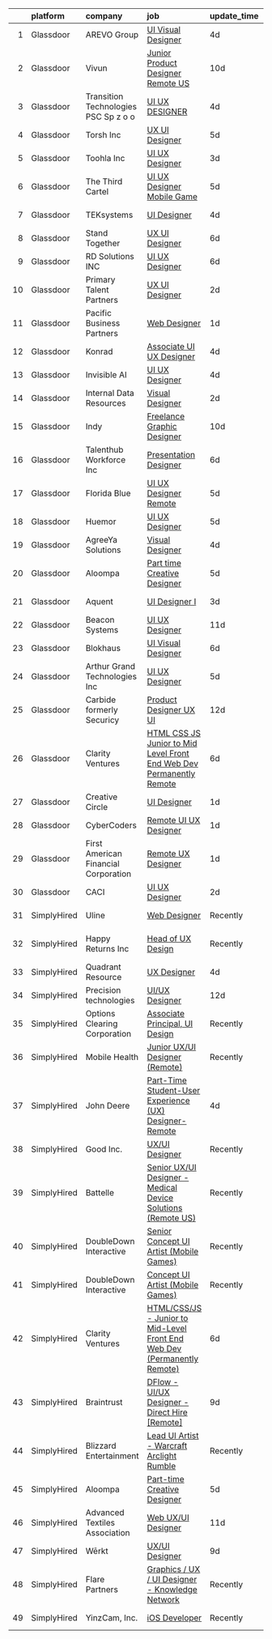 

|    | platform    | company                                | job                                                                                                                                                                                                                                                                                                                                                                                                                                                                                                                                                                                                                                                                                                                                                                                                                                                                                                                                                                                                                                                                                                                                                                                                                                                                                                                                                                                            | update_time   | location             |
|---:|:------------|:---------------------------------------|:-----------------------------------------------------------------------------------------------------------------------------------------------------------------------------------------------------------------------------------------------------------------------------------------------------------------------------------------------------------------------------------------------------------------------------------------------------------------------------------------------------------------------------------------------------------------------------------------------------------------------------------------------------------------------------------------------------------------------------------------------------------------------------------------------------------------------------------------------------------------------------------------------------------------------------------------------------------------------------------------------------------------------------------------------------------------------------------------------------------------------------------------------------------------------------------------------------------------------------------------------------------------------------------------------------------------------------------------------------------------------------------------------|:--------------|:---------------------|
|  1 | Glassdoor   | AREVO Group                            | [UI Visual Designer](https://www.glassdoor.com/partner/jobListing.htm?pos=105&ao=1110586&s=58&guid=0000018354a88625957d5f57cf2d7e6e&src=GD_JOB_AD&t=SR&vt=w&ea=1&cs=1_379d02c6&cb=1663572674444&jobListingId=1008139782334&cpc=3BA4CE39D5B5DEF5&jrtk=3-0-1gdaah1i9k633801-1gdaah1itg2ds800-09cb5fbe91300c7e--6NYlbfkN0BCLW45RZuRc772PykXY_iXs7CHdsEvuP3whbuRYvlLzUPBgski3_CRPHCklom68OsOg44Yj3MDtF75NEExsJSqVGvHT9UJ3TsYQpGqoA--RGO67Dbf5as1BcATX9IQbrsfAbGz9pAsupXmp9GdshoA5iLPOWqjSwjItMdoRnjNWhjRVdnRKu356wxDDya7Tr1f1iFT1vYuzb8jaL50SPh8hYuZuwUMcTKJzXB25DQ8nPqNl1GtJr08h-XekKVRtCA7smVPhkTKUEFlbPkipbgRsiBshoxvWeRrPF9PZ5pWhpZCqQnG8N05V_BOPQLkT4sr5ccIAw7ALAp2b41u1sLF3-EPcSD5KmgUSQtk-vlOOT2LVLIHfcGQT_mh-ae6dR6Ini7NE5p8YNfX8vu5X8YyKOaeD9cmdPUtTJXvHV_xQF-JocjW-IoEwDjHYGkA0L2CswAUCEhb6dCSSNJE1X6M6r5oFLxk4VFBGys2l8jQK3FXfU7mjVNXK3s21Z6lQeg%3D)                                                                                                                                                                                                                                                                                                                                                                                                                                                                                                                                    | 4d            | Remote               |
|  2 | Glassdoor   | Vivun                                  | [Junior Product Designer  Remote  US ](https://www.glassdoor.com/partner/jobListing.htm?pos=114&ao=1136043&s=58&guid=0000018354a88625957d5f57cf2d7e6e&src=GD_JOB_AD&t=SR&vt=w&cs=1_cd924ff2&cb=1663572674445&jobListingId=1008127814402&jrtk=3-0-1gdaah1i9k633801-1gdaah1itg2ds800-c9921c1d9ee7bd66-)                                                                                                                                                                                                                                                                                                                                                                                                                                                                                                                                                                                                                                                                                                                                                                                                                                                                                                                                                                                                                                                                                          | 10d           | Oakland, CA          |
|  3 | Glassdoor   | Transition Technologies PSC Sp  z o  o | [UI UX DESIGNER](https://www.glassdoor.com/partner/jobListing.htm?pos=122&ao=1136043&s=58&guid=0000018354a88625957d5f57cf2d7e6e&src=GD_JOB_AD&t=SR&vt=w&cs=1_55b603b7&cb=1663572674445&jobListingId=1008139230292&jrtk=3-0-1gdaah1i9k633801-1gdaah1itg2ds800-56f404522e23ddcc-)                                                                                                                                                                                                                                                                                                                                                                                                                                                                                                                                                                                                                                                                                                                                                                                                                                                                                                                                                                                                                                                                                                                | 4d            | Remote               |
|  4 | Glassdoor   | Torsh Inc                              | [UX UI Designer](https://www.glassdoor.com/partner/jobListing.htm?pos=126&ao=1136043&s=58&guid=0000018354a88625957d5f57cf2d7e6e&src=GD_JOB_AD&t=SR&vt=w&ea=1&cs=1_92e3198e&cb=1663572674446&jobListingId=1008137098684&jrtk=3-0-1gdaah1i9k633801-1gdaah1itg2ds800-30835094c5daa7ec-)                                                                                                                                                                                                                                                                                                                                                                                                                                                                                                                                                                                                                                                                                                                                                                                                                                                                                                                                                                                                                                                                                                           | 5d            | Remote               |
|  5 | Glassdoor   | Toohla Inc                             | [UI UX Designer](https://www.glassdoor.com/partner/jobListing.htm?pos=118&ao=1136043&s=58&guid=0000018354a88625957d5f57cf2d7e6e&src=GD_JOB_AD&t=SR&vt=w&ea=1&cs=1_acdb03ff&cb=1663572674445&jobListingId=1008143256104&jrtk=3-0-1gdaah1i9k633801-1gdaah1itg2ds800-6c29daa58f25bf74-)                                                                                                                                                                                                                                                                                                                                                                                                                                                                                                                                                                                                                                                                                                                                                                                                                                                                                                                                                                                                                                                                                                           | 3d            | Remote               |
|  6 | Glassdoor   | The Third Cartel                       | [UI UX Designer  Mobile Game ](https://www.glassdoor.com/partner/jobListing.htm?pos=116&ao=1136043&s=58&guid=0000018354a88625957d5f57cf2d7e6e&src=GD_JOB_AD&t=SR&vt=w&ea=1&cs=1_93320237&cb=1663572674445&jobListingId=1008137051268&jrtk=3-0-1gdaah1i9k633801-1gdaah1itg2ds800-711b9ff41fb34009-)                                                                                                                                                                                                                                                                                                                                                                                                                                                                                                                                                                                                                                                                                                                                                                                                                                                                                                                                                                                                                                                                                             | 5d            | Remote               |
|  7 | Glassdoor   | TEKsystems                             | [UI Designer](https://www.glassdoor.com/partner/jobListing.htm?pos=110&ao=1110586&s=58&guid=0000018354a88625957d5f57cf2d7e6e&src=GD_JOB_AD&t=SR&vt=w&cs=1_cd793768&cb=1663572674444&jobListingId=1008139170501&cpc=3BA4CE39D5B5DEF5&jrtk=3-0-1gdaah1i9k633801-1gdaah1itg2ds800-dcecb4742878a042--6NYlbfkN0AuKz8EBO1xHDEL7V2YF9xF3dC_I9B9i-Zw2Jh8clPMK3KTieKealHQMRxLfyLBLKJ_aEawN_Ftcm3oK5qCBmQYIAFLuUNknXqU1RE4IxkKMX0GkemECBHvQwML9Bd2KsXdwxujbGWC0DUgt0jSXNgrf-PmCL5RIro4jTAdH0zkQqIjwcsRfYa7PqB_AQp1lTEG1-Xn7is5qxhQy4Azh3vbcVV7nkAX13bfaltNfLL_DJK4V1HLllUxSQcXCTtRM7gzbDYggw-k4YwOIKwRSN0DNW6xKngCbaESeXMewuof8nNTluj30oZHyrYRWAFGpuO1fQhQ3gN9xf3ZpISa4NedHe1jvZgGGm8zY49cNWNaghJUkA0Yb1V0k9JVhA_iPnkwwTwNyM9fXCYdMAZIOhJReaG99h6TW0Lh-45Y4ogqHwNkVrWgB6w5y4etTsIz4WEkf9FNh1-FfvUAigG3nSiaH0CesQKjhWkEVkhtyTQwovYcAKwSmiK88FThlEGAgKu4mmjCexf3CLH47sAxX30hXupWRnPjamajKXHsM4dPmU0xuZrLjND33PBVUM0-go51naUfdYe-am1s_o4ACUgoLWN_Xi1adJVRxSjt5w0U2_1JVrCKSd6eau5Tx0VvSJJAhuw-Ksy_mpwAGUeWX1dHThp0_80HBhdaq9vdBxj8DUif6BcGbwPj3g5HXgO-Muin3kZ1GxJ71eMbyk7RzP714PMVHP15yyK2m_3zZGAlVUdjdZn4cvgr1sa74PhfZpNxMJQLVAQJBqDlOYr26MalLMzKjIkN3OvXzZFwxWsqkidvjEcEVYT65YAVidr23Y-3tWNgMl5UbM8A3VrT88dyeoG8WpxaPzYQnwfQduTFXX6gZWGLxNY068H2Pq1q1D_lfdxI55Og_fB9QHZuH-wCMaGOVFDpoTc%3D)                                                                                                                | 4d            | Chicago, IL          |
|  8 | Glassdoor   | Stand Together                         | [UX UI Designer](https://www.glassdoor.com/partner/jobListing.htm?pos=129&ao=1136043&s=58&guid=0000018354a88625957d5f57cf2d7e6e&src=GD_JOB_AD&t=SR&vt=w&cs=1_e351d21f&cb=1663572674446&jobListingId=1008135285353&jrtk=3-0-1gdaah1i9k633801-1gdaah1itg2ds800-6993fa0796c4ccb4-)                                                                                                                                                                                                                                                                                                                                                                                                                                                                                                                                                                                                                                                                                                                                                                                                                                                                                                                                                                                                                                                                                                                | 6d            | Arlington, VA        |
|  9 | Glassdoor   | RD Solutions INC                       | [UI UX Designer](https://www.glassdoor.com/partner/jobListing.htm?pos=113&ao=1136043&s=58&guid=0000018354a88625957d5f57cf2d7e6e&src=GD_JOB_AD&t=SR&vt=w&ea=1&cs=1_c2675ead&cb=1663572674445&jobListingId=1008133764165&jrtk=3-0-1gdaah1i9k633801-1gdaah1itg2ds800-92f9e51ec1c38cf6-)                                                                                                                                                                                                                                                                                                                                                                                                                                                                                                                                                                                                                                                                                                                                                                                                                                                                                                                                                                                                                                                                                                           | 6d            | Remote               |
| 10 | Glassdoor   | Primary Talent Partners                | [UX UI Designer](https://www.glassdoor.com/partner/jobListing.htm?pos=107&ao=1110586&s=58&guid=0000018354a88625957d5f57cf2d7e6e&src=GD_JOB_AD&t=SR&vt=w&ea=1&cs=1_2f3c6c0c&cb=1663572674444&jobListingId=1008144947166&cpc=9908D8D4413DBB8A&jrtk=3-0-1gdaah1i9k633801-1gdaah1itg2ds800-91ffc6bd8fb51a09--6NYlbfkN0DOCvLQenlXS7fh3AEEtPwhntZQnPW7UfiJ0vyM-Z38ZvlXuLrJoooXtLfzu_Vlecy8CRAjdHKzC5p0LylY5OzMDbmAYfVZU2ig8qV6POKc8quD6w2MZQdHtaPLLXvbIClcK6G71leAssC4q3t-6ffW-wJIvcyYiXGp3Loz6wlhJ48vVZbOvayEWgGzXLB6sWg2VMlcAVtYO25LlXQqlvw0EHPEEyUSxxRHjTo9pBZSs15DRYpSjFl5UQpB_Mdv0IVFWxH6SkupXadhbVfYBcaH5Uk-IfwDfB7RaWmiLqv9I40x-w2JlAFSyXirRXqA2S_51hcyCTL2551UldRfiPuThvFAg6nh5TqFD7ru4kdkIGsZYuwboLRR1aDE5MlrjvL4ywb7BZrZRLg4LU7IUM8ZuBUGGnNx0fFJP6QJrt55OLrxwNoppv5yCFHnlBpqW0cxBYVgjPivkggrBztuDWlsr9lQOCrKR849JMh1C2jgI9QjvYofxwwU1PuICP2M2XLGHsCvWlZ9Iw%3D%3D)                                                                                                                                                                                                                                                                                                                                                                                                                                                                                                                          | 2d            | Remote               |
| 11 | Glassdoor   | Pacific Business Partners              | [Web Designer](https://www.glassdoor.com/partner/jobListing.htm?pos=104&ao=1110586&s=58&guid=0000018354a88625957d5f57cf2d7e6e&src=GD_JOB_AD&t=SR&vt=w&ea=1&cs=1_3755a884&cb=1663572674444&jobListingId=1008146818388&cpc=D2F1DE17EE1F43B9&jrtk=3-0-1gdaah1i9k633801-1gdaah1itg2ds800-ae3663ec3ef0b4ab--6NYlbfkN0CKZZT-j1sZJzhCXvqWzAMZAqFT2lD-XpWpl7tF0IiBTH9y5_6U3gZgvfKKRJLO6GfsULFWpTX9CoYE5_E-1ZmBvYRIbTWrjInhGHMZSBj-MIBqdS0q1c7_kftafRiXolGnMptMVAZpDiXxk7JwheS2IdKQM8iT_3bNIE7vG8ElXg3Ng6QRIauAdsZsTcHApfijCJ50bbEGrM-_de8zM9N-RidLpRsSJe9VYgsLzn7AkOEnkCJ6ViNzUQTLHoJu80-axn5aNteZkjQKP2vNtys60Hy5onmkZenIYywAVOlxgIeoXUZgMr-4p30T-Z3g-kT-MmradmQ5QjW2Yf6BU6fEjaHbcRmZrffQEYxcf0zUrehYu96rue7q7QPrKYaSkbz5YbBxkjuncK8_Dqj75DDGxLbCnsuPhKschVKnpy72SOkdsDfKJwx0e5L-N4Ubs37XoS0DV3ObuBiYuY4sRSEN6MSCnb78bYXXK_8i1d7BdamlsPfeAjLmm7drhABA9Ok%3D)                                                                                                                                                                                                                                                                                                                                                                                                                                                                                                                                          | 1d            | Remote               |
| 12 | Glassdoor   | Konrad                                 | [Associate UI UX Designer](https://www.glassdoor.com/partner/jobListing.htm?pos=124&ao=1136043&s=58&guid=0000018354a88625957d5f57cf2d7e6e&src=GD_JOB_AD&t=SR&vt=w&cs=1_5d57d6c1&cb=1663572674446&jobListingId=1008139891861&jrtk=3-0-1gdaah1i9k633801-1gdaah1itg2ds800-56820b5fcda29d86-)                                                                                                                                                                                                                                                                                                                                                                                                                                                                                                                                                                                                                                                                                                                                                                                                                                                                                                                                                                                                                                                                                                      | 4d            | New York, NY         |
| 13 | Glassdoor   | Invisible AI                           | [UI UX Designer](https://www.glassdoor.com/partner/jobListing.htm?pos=120&ao=1136043&s=58&guid=0000018354a88625957d5f57cf2d7e6e&src=GD_JOB_AD&t=SR&vt=w&ea=1&cs=1_d17f62ab&cb=1663572674445&jobListingId=1008140520446&jrtk=3-0-1gdaah1i9k633801-1gdaah1itg2ds800-62659ff73014bcef-)                                                                                                                                                                                                                                                                                                                                                                                                                                                                                                                                                                                                                                                                                                                                                                                                                                                                                                                                                                                                                                                                                                           | 4d            | Remote               |
| 14 | Glassdoor   | Internal Data Resources                | [Visual Designer](https://www.glassdoor.com/partner/jobListing.htm?pos=111&ao=1110586&s=58&guid=0000018354a88625957d5f57cf2d7e6e&src=GD_JOB_AD&t=SR&vt=w&ea=1&cs=1_75d5bc68&cb=1663572674445&jobListingId=1008144747742&cpc=9908D8D4413DBB8A&jrtk=3-0-1gdaah1i9k633801-1gdaah1itg2ds800-4f85c4946241a77b--6NYlbfkN0D-IIHpRgNhhiguU_t6VlqfhfFf3-SclHiEW6RanCpGL8wFVSAuk-AYI9mZ-8RRobdSsNBjI_YL_T6vgtWjjpYnO6jHzn2yzDMqO9uVUSI6dTywGxEXfqAEn_gSOqvJuYR9q3m2dtMdRBfvhUYTDDt5uezfNUcst87bHAGPI7DBV0QruRXBh4TxhoB1bo671sHmmlNMoYDlt0SIdI9nfp_q8xwsi7JqtJOydXTDA_q4XhT5Pb91ti3yaZiLcvGMsaRXBWkcz3D0_5UQqeVd9xOnU9RPaTKdRUrMSn42bG-gQ96ooUNqa_KJ4R6t_owQ627dhsMmunc-auUJZbDBv19bNPXN3RT0CAwrBusrilLstS-eJ5rS-R0_p-0n6P2XbYphzcrO1FfAmAApVwKJIxg5HqhGQ07n6BI6edIJEFrt67kOFNe_Xh07RR49P7CIyJXYwYTJcEpUYM7nk1akISXAFvJoCn2j09IKbvhCyyV4NcMoncR0R26UvnW_hbM3YHY%3D)                                                                                                                                                                                                                                                                                                                                                                                                                                                                                                                                       | 2d            | Remote               |
| 15 | Glassdoor   | Indy                                   | [Freelance Graphic Designer](https://www.glassdoor.com/partner/jobListing.htm?pos=123&ao=1136043&s=58&guid=0000018354a88625957d5f57cf2d7e6e&src=GD_JOB_AD&t=SR&vt=w&ea=1&cs=1_29869ede&cb=1663572674445&jobListingId=1008126044239&jrtk=3-0-1gdaah1i9k633801-1gdaah1itg2ds800-8e21500441368e7c-)                                                                                                                                                                                                                                                                                                                                                                                                                                                                                                                                                                                                                                                                                                                                                                                                                                                                                                                                                                                                                                                                                               | 10d           | Remote               |
| 16 | Glassdoor   | Talenthub Workforce  Inc               | [Presentation Designer](https://www.glassdoor.com/partner/jobListing.htm?pos=109&ao=1110586&s=58&guid=0000018354a88625957d5f57cf2d7e6e&src=GD_JOB_AD&t=SR&vt=w&ea=1&cs=1_9ef53f0b&cb=1663572674445&jobListingId=1008133870042&cpc=F41FEAB56D215062&jrtk=3-0-1gdaah1i9k633801-1gdaah1itg2ds800-f06f0ab86d92e6ab--6NYlbfkN0DpwFV3tuw9vFlML3xauMsT_S9XsNg3VdZNHiuyFzGFEzXfSGkGfgeZuQmrRNOoRj252mLqHri0itIf68FvD0Cos3sX1nhUedQCzDRSGlFs--8KFgQWpEgsOErS4T3CBlTINY1Ygwrij_bPoCYBSzOLzslHUqA0JglBS4cMr5oydsK6sQmOuNIryRWumgJ1p2yLg9HcUogQ-tf8POTJN1SRdH7CF0AxhKBTy1ji_eMn60oGcNSkufHC9EabRw19YpFAbjaWJ9ix-wYhPBlolHg2Hf35ROuMJJu_okx-vhzHoeXWcAp3Y_yQpRoxJMWr9g0sHto9f3r_vPVtpIc8kdKGYF3oo8guUeIGuuVPqpg21urr-Du_IZ6KFTSwDLCYNjTjxgG2Q7MgS2itF-dkajcna2hjqQhnzZy-7jPiVlCPuOSerPR5ayYxlIyhGvzuodiaGhrL0IRFtGUGdU5sT8MBz94Ko74hZvVrZr2M9QopCG6rIBW-fkosF79IRyIxje_rZwzLYnS0NOn1y_h-yGro)                                                                                                                                                                                                                                                                                                                                                                                                                                                                                                               | 6d            | Remote               |
| 17 | Glassdoor   | Florida Blue                           | [UI UX Designer  Remote ](https://www.glassdoor.com/partner/jobListing.htm?pos=121&ao=1136043&s=58&guid=0000018354a88625957d5f57cf2d7e6e&src=GD_JOB_AD&t=SR&vt=w&cs=1_3e20eddc&cb=1663572674445&jobListingId=1008137743964&jrtk=3-0-1gdaah1i9k633801-1gdaah1itg2ds800-a8588590757e08f8-)                                                                                                                                                                                                                                                                                                                                                                                                                                                                                                                                                                                                                                                                                                                                                                                                                                                                                                                                                                                                                                                                                                       | 5d            | Remote               |
| 18 | Glassdoor   | Huemor                                 | [UI UX Designer](https://www.glassdoor.com/partner/jobListing.htm?pos=127&ao=1136043&s=58&guid=0000018354a88625957d5f57cf2d7e6e&src=GD_JOB_AD&t=SR&vt=w&ea=1&cs=1_ace66ba1&cb=1663572674446&jobListingId=1008136916072&jrtk=3-0-1gdaah1i9k633801-1gdaah1itg2ds800-827699c597b8c7aa-)                                                                                                                                                                                                                                                                                                                                                                                                                                                                                                                                                                                                                                                                                                                                                                                                                                                                                                                                                                                                                                                                                                           | 5d            | Remote               |
| 19 | Glassdoor   | AgreeYa Solutions                      | [Visual Designer](https://www.glassdoor.com/partner/jobListing.htm?pos=102&ao=1110586&s=58&guid=0000018354a88625957d5f57cf2d7e6e&src=GD_JOB_AD&t=SR&vt=w&ea=1&cs=1_9cb08d41&cb=1663572674443&jobListingId=1008139484093&cpc=654405A9B1E0A9F5&jrtk=3-0-1gdaah1i9k633801-1gdaah1itg2ds800-8e20d8be5bc5e824--6NYlbfkN0Dwb_YIohz4zuU9-hizYTxpAJ9-qZQvsILXUPhgrrTAx2aTkX-g9zvZBk5TzOEmmnWaA-KmWkntyonPptqx3vYNCahz1yxzCCkBXCCKAEL6J7zcm0Qx7QqpT44fz16tIWZBiAGj-JzJPJkx3k6xq-I5-WW__V5atWVp8dzOtPv39G903QqaLl_SjhBQePRijnWcwK_tK58hUiPnjiIPxAg4-y0rK7rhf8NMQ4llj0YJKwaBqSzK33Z9Obim0bCd8ukta9DF4BSDWbB4JjQSMXQSc9NLnMetaVbbPyZJ8D57Gd707lxGfZYuobKkOTdzjGaBJ560PRhr4Ch7FZNU-_eiKe1uOtH7Epn3WvdwmFJAGf5eO_RmjKnw7GeMgqAboR-pFkFFSI2b6B_jC2L6G6OJsvZd8WuKoCl20LSdr4u-sO_D1PZ-IT7cWE9LH8Zm5mmT_KFu20U5I-CEnZucyZi3F8iizHj_FrGTPj-GQTVJ9Rg9blLKpCCR)                                                                                                                                                                                                                                                                                                                                                                                                                                                                                                                                                     | 4d            | Remote               |
| 20 | Glassdoor   | Aloompa                                | [Part time Creative Designer](https://www.glassdoor.com/partner/jobListing.htm?pos=130&ao=1136043&s=58&guid=0000018354a88625957d5f57cf2d7e6e&src=GD_JOB_AD&t=SR&vt=w&ea=1&cs=1_30c3dd56&cb=1663572674446&jobListingId=1008136852321&jrtk=3-0-1gdaah1i9k633801-1gdaah1itg2ds800-32c289acc4cb5f11-)                                                                                                                                                                                                                                                                                                                                                                                                                                                                                                                                                                                                                                                                                                                                                                                                                                                                                                                                                                                                                                                                                              | 5d            | Remote               |
| 21 | Glassdoor   | Aquent                                 | [UI Designer I](https://www.glassdoor.com/partner/jobListing.htm?pos=106&ao=1110586&s=58&guid=0000018354a88625957d5f57cf2d7e6e&src=GD_JOB_AD&t=SR&vt=w&cs=1_2b99dc62&cb=1663572674444&jobListingId=1008143268331&cpc=451933188B21919D&jrtk=3-0-1gdaah1i9k633801-1gdaah1itg2ds800-3a0a8a525a475fcf--6NYlbfkN0DMrcEu7yrtATojKJA7cEzGQ3FdRGWLh0CZQInL4ECGI9gD0Wolx9R2v-Aex0-GK06Y9xIPOkIamexUMPLqDrKYoVBAeQzYLxZmUi1ucdIjV0uQbAXcXGsYZ6eyBQHmrtLUoq9YbjumtNN4WWXujcoBSFppu-fg4_4g08jfecr8cl8sGqivxEhnUrWVB6fTEAopJVBvc2SuLw1q3fkwLbVw2VDhFX3862_GFkUE29AIJWgYVYWa6FZqKhPCeA62TeVSHqtIrDxOvOgryljqyzn3qv3NsdYFcBezW_aAzKCKt2Tasu-Nt8cE2UyHOByVSLDVcIvmZ8NLNq9Llx3A1TI7yyKLj7OqKVD_zCrJYT5mkZf8qV056hNn5-Bm7Uvik17bRegEOvWhBzyidftin7kBMk4jY_8lBIPBfj1T3piVLASgBeC61-wui8FA4mmJ3qG1M0fKC4E8cw%3D%3D)                                                                                                                                                                                                                                                                                                                                                                                                                                                                                                                                                                                                | 3d            | Mountain View, CA    |
| 22 | Glassdoor   | Beacon Systems                         | [UI UX Designer](https://www.glassdoor.com/partner/jobListing.htm?pos=115&ao=1136043&s=58&guid=0000018354a88625957d5f57cf2d7e6e&src=GD_JOB_AD&t=SR&vt=w&ea=1&cs=1_45bf27ec&cb=1663572674445&jobListingId=1008123454359&jrtk=3-0-1gdaah1i9k633801-1gdaah1itg2ds800-df074d49c4572ff4-)                                                                                                                                                                                                                                                                                                                                                                                                                                                                                                                                                                                                                                                                                                                                                                                                                                                                                                                                                                                                                                                                                                           | 11d           | Remote               |
| 23 | Glassdoor   | Blokhaus                               | [UI Visual Designer](https://www.glassdoor.com/partner/jobListing.htm?pos=128&ao=1136043&s=58&guid=0000018354a88625957d5f57cf2d7e6e&src=GD_JOB_AD&t=SR&vt=w&ea=1&cs=1_db5eb238&cb=1663572674446&jobListingId=1008134235533&jrtk=3-0-1gdaah1i9k633801-1gdaah1itg2ds800-614686153dde69e9-)                                                                                                                                                                                                                                                                                                                                                                                                                                                                                                                                                                                                                                                                                                                                                                                                                                                                                                                                                                                                                                                                                                       | 6d            | Chicago, IL          |
| 24 | Glassdoor   | Arthur Grand Technologies Inc          | [UI UX Designer](https://www.glassdoor.com/partner/jobListing.htm?pos=112&ao=1136043&s=58&guid=0000018354a88625957d5f57cf2d7e6e&src=GD_JOB_AD&t=SR&vt=w&ea=1&cs=1_d0bf717a&cb=1663572674445&jobListingId=1008136703832&jrtk=3-0-1gdaah1i9k633801-1gdaah1itg2ds800-3b60026b68150a56-)                                                                                                                                                                                                                                                                                                                                                                                                                                                                                                                                                                                                                                                                                                                                                                                                                                                                                                                                                                                                                                                                                                           | 5d            | Remote               |
| 25 | Glassdoor   | Carbide  formerly Securicy             | [Product Designer  UX UI ](https://www.glassdoor.com/partner/jobListing.htm?pos=117&ao=1136043&s=58&guid=0000018354a88625957d5f57cf2d7e6e&src=GD_JOB_AD&t=SR&vt=w&ea=1&cs=1_05aae690&cb=1663572674445&jobListingId=1008121439607&jrtk=3-0-1gdaah1i9k633801-1gdaah1itg2ds800-d13a311e168c1bb2-)                                                                                                                                                                                                                                                                                                                                                                                                                                                                                                                                                                                                                                                                                                                                                                                                                                                                                                                                                                                                                                                                                                 | 12d           | Remote               |
| 26 | Glassdoor   | Clarity Ventures                       | [HTML CSS JS   Junior to Mid Level Front End Web Dev  Permanently Remote ](https://www.glassdoor.com/partner/jobListing.htm?pos=103&ao=1110586&s=58&guid=0000018354a88625957d5f57cf2d7e6e&src=GD_JOB_AD&t=SR&vt=w&ea=1&cs=1_2362d5de&cb=1663572674444&jobListingId=1008134283497&cpc=8795CF9063CD573D&jrtk=3-0-1gdaah1i9k633801-1gdaah1itg2ds800-5a98309b5c2724f3--6NYlbfkN0CnFew2DKDg1ZcQYWs-jb3VbV8f9jsdYOzdab3qbwS2_UjR4118Lm5QKdEwC5C7rZ8MU0ZivOyiH_Uq-XCB_uTzD3KaYxp2bvaaMxarqCsZjXNWl8eGlSkmVUfx_3eJ47edco9FXohWNESbh9FjdT08k-3DhUHfyBBcq3r98BpbB2hGVRbmi2QRr6iY1FYuS-paCpxG5t2v0giIGGg7ZgEBnUqDC_ENjAL9X9XZFR5Rwd2Ok26akaK6pwhaYQLyXkC-jAVOt_JbR1lSBzhbkUm7IhZkgzqiU2CpIteu8IASkfQnsRdIKa9tQsD9IM8q3q0O-dHALhXBmRSCY11P24x19IKrcZAXLaxmL3sbEDy2xIiEyf082FIneZscmcfBY-3eY95cISsDfO9Az8UGKPy3TphK80pqOzWVR4C4wcGkBnZsAiSjMM2Qy2Keytv9WVpjv_q6RkTS0rkmy--UVD23lMtnmaNDlz_7M8d2xFmj9G9oupoZC3MqmE0LT5dkPMEZrIdJjzN_2f_v-5oZt4lp3aNWJKt5sv5Vgi5zisNBeA%3D%3D)                                                                                                                                                                                                                                                                                                                                                                                                                                | 6d            | Remote               |
| 27 | Glassdoor   | Creative Circle                        | [UI Designer](https://www.glassdoor.com/partner/jobListing.htm?pos=101&ao=1110586&s=58&guid=0000018354a88625957d5f57cf2d7e6e&src=GD_JOB_AD&t=SR&vt=w&cs=1_6144221b&cb=1663572674443&jobListingId=1008146351697&cpc=56632219D727AB75&jrtk=3-0-1gdaah1i9k633801-1gdaah1itg2ds800-9715d9408f8154c4--6NYlbfkN0BPwlZa85gbT4Q3XYQoU_uQn0Qmw9zd_9UNfmcwtqAVud1yvyq1Z4UAlx1bxhDUi3I21Bn0WlsvFihpTEXw21BTb9XnB04zeIS6bQRFywxohzsB9hwl5eIZNDtOImrkdXvnup5o05Npiy-vF1r9uyLP0ZFRWNpL9JYGmc2XgZpAt6Cu9oBmaUEFB2l-FNCjmy8vkNW2veBUcOCloNunmlz2KxbmBy98VusRG1tWt61NJL9BuayhC1uUVb3jquNyxW58Ob1B0_xzPuNrDQ4524FtAJzplNKOk-u4pLXGGs6kHUpezKupu5PGqu7JNeDdVuKU0iH5ewTwkd4XPDwfi8XzVN_lRaB94Gka3VHCm776N3bD2pVoSZlPQMBvDly8KJ99avls2C2jS1BcL0yJaeNMcLWB4CBqK3W_6TNEgkX02JA6pyc508UyRiDizGTCXgCE1XDc5D_ilwGYQNDuQGGnDwiw6UkzSHfZVO1hPfECeXpdFhH1CoY65bUK69MrLpWBN0NO_TOODVgYfI1KgALJ)                                                                                                                                                                                                                                                                                                                                                                                                                                                                                                                              | 1d            | Mountain View, CA    |
| 28 | Glassdoor   | CyberCoders                            | [Remote UI UX Designer](https://www.glassdoor.com/partner/jobListing.htm?pos=108&ao=1110586&s=58&guid=0000018354a88625957d5f57cf2d7e6e&src=GD_JOB_AD&t=SR&vt=w&ea=1&cs=1_2bcc34cd&cb=1663572674444&jobListingId=1008146723190&cpc=47CFDC01B3F81FAC&jrtk=3-0-1gdaah1i9k633801-1gdaah1itg2ds800-4d48cb8c493fb263--6NYlbfkN0CpFJQzrgRR8WqXWK1qKKEqALWJw739KlKqr2H-MSI4eoBlI4EFrmor2FYZMP3muM3kmBJ_hE_tSo_T27OgS4zgjELaRn-mevs0kvSd8XJQDD5U9gBilWg--7PFQwrQs550NwTNI8WP5FCT0ro_ksdhhEKJHFFLnCTXeS-FtbB2eazXrimKok09ROrJwAOJPIDebFY5TYAvgKiklefPtnTRX49YuEWOAeO0hvqM64CaqBo1ofjuw-lWQAwaYfbURenHeOFTA_lWpCdQxdExTP5Jz16WWW1zINQFaIq8YoNLW42qzqG1QiOELRJ5bu_It548U4cEl5NfVIyAEMj8ClHArSDQYxhVS8ozS5O5jDXWD9y7laipM7qpQun3CCC_f8gRJibyV9ng3mhRhvx4P5c8RLIP22Ao_7HJ-8EYNAJ1TwoG5lHNT-EC9dAA-oF41qOQZq73N_yI4BTg_C76ow3hmCTg21iVIplzFw0aGQQBW6Tx95rW5lkP9v8NtK_0G7ozyLAjQomquj_owWydrpLuaU9N3-AaCe7ddAmc9W_ATqJFYQSRe0WnE6hslO4Z0-2sStxLeL0fOu3K2L3Su63EkELQIhWyuo9r786ySQKSY5Xgo9kqTb1xQzwJly4ZCi6kemdcSRtGxPAT4LcAr0rZHYAo2F3Ydi3OBl9zEtBi0yV380Z1UgzXE7wtrSJlc5MlmD8TZzxsoeMT99sfrSn5usNx2GspbS5HyzvcFP4qTMkTQK3p1DfMBD3w2SbtQqwIC8hgWYBIfqMu3QLQ-c68Gf0PkaTtJdXtxNUYMv8uJPRfUblE7eQew-Wht4HkEWW07eg6-et6twNgW3zKusSSM4hhTBfOelrTypMZoyxj7Wfmjuyp8ZzpI43v3ZJgLL5864XkPuAiyjJ6Bz70t3-Edb3kHlBNUwTDtKS5sBf7cqbalIdjxjxr0xIBDBy6sd-uhiGie0468C840pfsqtF1jTlJ_fLW2s9jF9k4Ct7TENJOOFDLb9tImksTvzBvpOc%3D) | 1d            | Seattle, WA          |
| 29 | Glassdoor   | First American Financial Corporation   | [Remote   UX Designer](https://www.glassdoor.com/partner/jobListing.htm?pos=119&ao=1136043&s=58&guid=0000018354a88625957d5f57cf2d7e6e&src=GD_JOB_AD&t=SR&vt=w&cs=1_b6ef596f&cb=1663572674445&jobListingId=1008146313779&jrtk=3-0-1gdaah1i9k633801-1gdaah1itg2ds800-61df05c1ca215d9e-)                                                                                                                                                                                                                                                                                                                                                                                                                                                                                                                                                                                                                                                                                                                                                                                                                                                                                                                                                                                                                                                                                                          | 1d            | Santa Ana, CA        |
| 30 | Glassdoor   | CACI                                   | [UI UX Designer](https://www.glassdoor.com/partner/jobListing.htm?pos=125&ao=1136043&s=58&guid=0000018354a88625957d5f57cf2d7e6e&src=GD_JOB_AD&t=SR&vt=w&cs=1_a77f3659&cb=1663572674446&jobListingId=1008144983774&jrtk=3-0-1gdaah1i9k633801-1gdaah1itg2ds800-a81d2a0e28690107-)                                                                                                                                                                                                                                                                                                                                                                                                                                                                                                                                                                                                                                                                                                                                                                                                                                                                                                                                                                                                                                                                                                                | 2d            | Virginia             |
| 31 | SimplyHired | Uline                                  | [Web Designer](https://www.simplyhired.com/job/kI5kUAq-InikRw-9L7E4f0451pjqb3sKTzg2rEtjPg4g-FlQB3FIdQ?q=ui+designer)                                                                                                                                                                                                                                                                                                                                                                                                                                                                                                                                                                                                                                                                                                                                                                                                                                                                                                                                                                                                                                                                                                                                                                                                                                                                           | Recently      | Pleasant Prairie, WI |
| 32 | SimplyHired | Happy Returns Inc                      | [Head of UX Design](https://www.simplyhired.com/job/eOuXi403Ah_XkIndcqbcOHfbj-9upRnCBZFyp_sLA8pUZCNIFBKfkQ?q=ui+designer)                                                                                                                                                                                                                                                                                                                                                                                                                                                                                                                                                                                                                                                                                                                                                                                                                                                                                                                                                                                                                                                                                                                                                                                                                                                                      | Recently      | Los Angeles, CA      |
| 33 | SimplyHired | Quadrant Resource                      | [UX Designer](https://www.simplyhired.com/job/BbigdMlwS9odeJc8u3qFTuP361JfcSq11VYyNUvog0zObHmnYISI0Q?q=ui+designer)                                                                                                                                                                                                                                                                                                                                                                                                                                                                                                                                                                                                                                                                                                                                                                                                                                                                                                                                                                                                                                                                                                                                                                                                                                                                            | 4d            | Remote               |
| 34 | SimplyHired | Precision technologies                 | [UI/UX Designer](https://www.simplyhired.com/job/cWr2rPoLxWDNoFIQlRfeQ64JwR5m0LmTjei-5c5sIwlwOaTLRXS0Yg?q=ui+designer)                                                                                                                                                                                                                                                                                                                                                                                                                                                                                                                                                                                                                                                                                                                                                                                                                                                                                                                                                                                                                                                                                                                                                                                                                                                                         | 12d           | Remote               |
| 35 | SimplyHired | Options Clearing Corporation           | [Associate Principal, UI Design](https://www.simplyhired.com/job/W92YsuUW4xbt8AD3mTP4SQGrVXpulViZ7_LHfCXEUtW2GMS18CQL7g?q=ui+designer)                                                                                                                                                                                                                                                                                                                                                                                                                                                                                                                                                                                                                                                                                                                                                                                                                                                                                                                                                                                                                                                                                                                                                                                                                                                         | Recently      | Chicago, IL          |
| 36 | SimplyHired | Mobile Health                          | [Junior UX/UI Designer (Remote)](https://www.simplyhired.com/job/mlVdahn8FjO62I5x3mZ2d_XAvtoB0Q8szhCMLax2laGAPJg_zjkWOA?q=ui+designer)                                                                                                                                                                                                                                                                                                                                                                                                                                                                                                                                                                                                                                                                                                                                                                                                                                                                                                                                                                                                                                                                                                                                                                                                                                                         | Recently      | New York, NY         |
| 37 | SimplyHired | John Deere                             | [Part-Time Student-User Experience (UX) Designer-Remote](https://www.simplyhired.com/job/KpgWiQIRH137swj_9LenNehjGNBYY5PSn7EwcSNQL3mmLAjK2SvtkQ?q=ui+designer)                                                                                                                                                                                                                                                                                                                                                                                                                                                                                                                                                                                                                                                                                                                                                                                                                                                                                                                                                                                                                                                                                                                                                                                                                                 | 4d            | Urbandale, IA        |
| 38 | SimplyHired | Good Inc.                              | [UX/UI Designer](https://www.simplyhired.com/job/HvE6aCFPM-zFV3idodQwFUBkCWe1HEIKTwH6kF4p00XmzWxjSwQ6sw?q=ui+designer)                                                                                                                                                                                                                                                                                                                                                                                                                                                                                                                                                                                                                                                                                                                                                                                                                                                                                                                                                                                                                                                                                                                                                                                                                                                                         | Recently      | Remote               |
| 39 | SimplyHired | Battelle                               | [Senior UX/UI Designer - Medical Device Solutions (Remote US)](https://www.simplyhired.com/job/6BVqH7iBsSK5vomQZonaGuHlIzqlhBKgxKd9wCH9Ok5xVYSW8MXSVA?q=ui+designer)                                                                                                                                                                                                                                                                                                                                                                                                                                                                                                                                                                                                                                                                                                                                                                                                                                                                                                                                                                                                                                                                                                                                                                                                                           | Recently      | Columbus, OH         |
| 40 | SimplyHired | DoubleDown Interactive                 | [Senior Concept UI Artist (Mobile Games)](https://www.simplyhired.com/job/_m-3FXIER0EWRt2IHo_cGGw6JRZF-gm-fATY-mRNGN35QoXBJepgBA?q=ui+designer)                                                                                                                                                                                                                                                                                                                                                                                                                                                                                                                                                                                                                                                                                                                                                                                                                                                                                                                                                                                                                                                                                                                                                                                                                                                | Recently      | Seattle, WA          |
| 41 | SimplyHired | DoubleDown Interactive                 | [Concept UI Artist (Mobile Games)](https://www.simplyhired.com/job/TOxGl5diRsz23HAJC9oePvNB-v4d2dBG2z6ABLiDKoxs86ndD_kO9w?q=ui+designer)                                                                                                                                                                                                                                                                                                                                                                                                                                                                                                                                                                                                                                                                                                                                                                                                                                                                                                                                                                                                                                                                                                                                                                                                                                                       | Recently      | Seattle, WA          |
| 42 | SimplyHired | Clarity Ventures                       | [HTML/CSS/JS - Junior to Mid-Level Front End Web Dev (Permanently Remote)](https://www.simplyhired.com/job/PvlutO3lyX6sZRSxTXNIWzfzWqsZRfKB831TnagriFaRhdm2ZU0Z3w?q=ui+designer)                                                                                                                                                                                                                                                                                                                                                                                                                                                                                                                                                                                                                                                                                                                                                                                                                                                                                                                                                                                                                                                                                                                                                                                                               | 6d            | Remote               |
| 43 | SimplyHired | Braintrust                             | [DFlow - UI/UX Designer - Direct Hire [Remote]](https://www.simplyhired.com/job/VYFUFQqZ1q6eS4d2nsMARtWcUohqbJdbtNDg5K7b5TctEwNpvYnEBA?q=ui+designer)                                                                                                                                                                                                                                                                                                                                                                                                                                                                                                                                                                                                                                                                                                                                                                                                                                                                                                                                                                                                                                                                                                                                                                                                                                          | 9d            | San Francisco, CA    |
| 44 | SimplyHired | Blizzard Entertainment                 | [Lead UI Artist - Warcraft Arclight Rumble](https://www.simplyhired.com/job/2fCaZ4q9HiVoOw7MdiIJOEKwmOyKkEnnt1TZbZULR1sKSVgOWikooA?q=ui+designer)                                                                                                                                                                                                                                                                                                                                                                                                                                                                                                                                                                                                                                                                                                                                                                                                                                                                                                                                                                                                                                                                                                                                                                                                                                              | Recently      | Irvine, CA           |
| 45 | SimplyHired | Aloompa                                | [Part-time Creative Designer](https://www.simplyhired.com/job/MN6xPCyxU4RJKHPj3DmOk2MumqYS0c-TIb0mUiQjigQ6k34qHrFevw?q=ui+designer)                                                                                                                                                                                                                                                                                                                                                                                                                                                                                                                                                                                                                                                                                                                                                                                                                                                                                                                                                                                                                                                                                                                                                                                                                                                            | 5d            | Remote               |
| 46 | SimplyHired | Advanced Textiles Association          | [Web UX/UI Designer](https://www.simplyhired.com/job/ayUCkN73Q0lvxDvxdcXSYQsnKcHpDtvnyo489zmAg-ufVUMH3LE3iw?q=ui+designer)                                                                                                                                                                                                                                                                                                                                                                                                                                                                                                                                                                                                                                                                                                                                                                                                                                                                                                                                                                                                                                                                                                                                                                                                                                                                     | 11d           | Remote               |
| 47 | SimplyHired | Wērkt                                  | [UX/UI Designer](https://www.simplyhired.com/job/B7DYfLPGoh0qFFIFymKtZVuvJ1mniSNX1QZN3V37K2hqHgGxN8Hrrg?q=ui+designer)                                                                                                                                                                                                                                                                                                                                                                                                                                                                                                                                                                                                                                                                                                                                                                                                                                                                                                                                                                                                                                                                                                                                                                                                                                                                         | 9d            | Remote               |
| 48 | SimplyHired | Flare Partners                         | [Graphics / UX / UI Designer - Knowledge Network](https://www.simplyhired.com/job/XNlyFZm1tyXGY6SGSQa4oMBMhbZkQE7DC7tQeHL4cQrMElgNILzMFw?q=ui+designer)                                                                                                                                                                                                                                                                                                                                                                                                                                                                                                                                                                                                                                                                                                                                                                                                                                                                                                                                                                                                                                                                                                                                                                                                                                        | Recently      | Remote               |
| 49 | SimplyHired | YinzCam, Inc.                          | [iOS Developer](https://www.simplyhired.com/job/O7s3dealHuxhU0MGhoaMnfOJziqVEUTHKEJtlDWUSPF8S_dqWf-8-Q?q=ui+designer)                                                                                                                                                                                                                                                                                                                                                                                                                                                                                                                                                                                                                                                                                                                                                                                                                                                                                                                                                                                                                                                                                                                                                                                                                                                                          | Recently      | Pittsburgh, PA       |